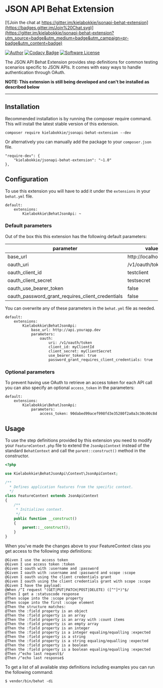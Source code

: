 # JSON API Behat Extension

[![Join the chat at https://gitter.im/kielabokkie/jsonapi-behat-extension](https://badges.gitter.im/Join%20Chat.svg)](https://gitter.im/kielabokkie/jsonapi-behat-extension?utm_source=badge&utm_medium=badge&utm_campaign=pr-badge&utm_content=badge)

[![Author](http://img.shields.io/badge/by-@kielabokkie-lightgrey.svg?style=flat-square)](https://twitter.com/kielabokkie)
[![Codacy Badge](https://img.shields.io/codacy/05bb81bdf72e4dfb8b78e76410ff7605.svg?style=flat-square)](https://www.codacy.com/app/kielabokkie/jsonapi-behat-extension)
[![Software License](https://img.shields.io/badge/license-MIT-brightgreen.svg?style=flat-square)](LICENSE)

The JSON API Behat Extension provides step definitions for common testing scenarios specific to JSON APIs. It comes with easy ways to handle authentication through OAuth.

**NOTE: This extension is still being developed and can't be installed as described below**

---

## Installation

Recommended installation is by running the composer require command. This will install the latest stable version of this extension.

    composer require kielabokkie/jsonapi-behat-extension --dev

Or alternatively you can manually add the package to your `composer.json` file.

    "require-dev": {
        "kielabokkie/jsonapi-behat-extension": "~1.0"
    },

## Configuration

To use this extension you will have to add it under the `extensions` in your `behat.yml` file.

    default:
        extensions:
            Kielabokkie\BehatJsonApi: ~

### Default parameters

Out of the box this this extension has the following default parameters:

| parameter                                        | value                 |
|--------------------------------------------------|-----------------------|
| base_url                                         | http://localhost:8000 |
| oauth_uri                                        | /v1/oauth/token       |
| oauth_client_id                                  | testclient            |
| oauth_client_secret                              | testsecret            |
| oauth_use_bearer_token                           | false                 |
| oauth_password_grant_requires_client_credentials | false                 |

You can overwrite any of these parameters in the `behat.yml` file as needed.

    default:
        extensions:
            Kielabokkie\BehatJsonApi:
                base_url: http://api.yourapp.dev
                parameters:
                    oauth:
                        uri: /v1/oauth/token
                        client_id: myClientId
                        client_secret: myClientSecret
                        use_bearer_token: true
                        password_grant_requires_client_credentials: true


### Optional parameters

To prevent having use OAuth to retrieve an access token for each API call you can also specify an optional `access_token` in the parameters:

    default:
        extensions:
            Kielabokkie\BehatJsonApi:
                parameters:
                    access_token: 90dabed99acef998fd3e35280f2a0a3c30c00c8d

## Usage

To use the step definitions provided by this extension you need to modify your `FeatureContext.php` file to extend the `JsonApiContext` instead of the standard `BehatContext` and call the `parent::construct()` method in the constructor.


```php
<?php

use Kielabokkie\BehatJsonApi\Context\JsonApiContext;

/**
  * Defines application features from the specific context.
  */
class FeatureContext extends JsonApiContext
{
    /**
     * Initializes context.
     */
    public function __construct()
    {
        parent::__construct();
    }
}
```

When you've made the changes above to your FeatureContext class you get access to the following step definitions:

    @Given I use the access token
    @Given I use access token :token
    @Given I oauth with :username and :password
    @Given I oauth with :username and :password and scope :scope
    @Given I oauth using the client credentials grant
    @Given I oauth using the client credentials grant with scope :scope
    @Given I have the payload:
    @When /^I request "(GET|PUT|PATCH|POST|DELETE) ([^"]*)"$/
    @Then I get a :statuscode response
    @Then scope into the :scope property
    @Then scope into the first :scope element
    @Then the structure matches:
    @Then the :field property is an object
    @Then the :field property is an array
    @Then the :field property is an array with :count items
    @Then the :field property is an empty array
    @Then the :field property is an integer
    @Then the :field property is a integer equaling/equalling :expected
    @Then the :field property is a string
    @Then the :field property is a string equaling/equalling :expected
    @Then the :field property is a boolean
    @Then the :field property is a boolean equaling/equalling :expected
    @Then /^echo last request$/
    @Then /^echo last response$


To get a list of all available step definitions including examples you can run the following command:

    $ vendor/bin/behat -di
